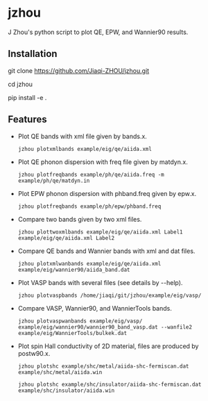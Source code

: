 # jzhou
J Zhou's python script to plot QE, EPW, and Wannier90 results. 

## Installation


git clone https://github.com/Jiaqi-ZHOU/jzhou.git

cd jzhou

pip install -e .

## Features

- Plot QE bands with xml file given by bands.x. 

  ```jzhou plotxmlbands example/eig/qe/aiida.xml```

- Plot QE phonon dispersion with freq file given by matdyn.x. 

  ```jzhou plotfreqbands example/ph/qe/aiida.freq -m example/ph/qe/matdyn.in```
- Plot EPW phonon dispersion with phband.freq given by epw.x.

  ```jzhou plotfreqbands example/ph/epw/phband.freq```

- Compare two bands given by two xml files.

  ```jzhou plottwoxmlbands example/eig/qe/aiida.xml Label1 example/eig/qe/aiida.xml Label2```

- Compare QE bands and Wannier bands with xml and dat files. 

  ```jzhou plotxmlwanbands example/eig/qe/aiida.xml example/eig/wannier90/aiida_band.dat```

- Plot VASP bands with several files (see details by --help).

  ```jzhou plotvaspbands /home/jiaqi/git/jzhou/example/eig/vasp/```

- Compare VASP, Wannier90, and WannierTools bands.

  ```jzhou plotvaspwanbands example/eig/vasp/ example/eig/wannier90/wannier90_band_vasp.dat --wanfile2 example/eig/WannierTools/bulkek.dat```

- Plot spin Hall conductivity of 2D material, files are produced by postw90.x.

  ```jzhou plotshc example/shc/metal/aiida-shc-fermiscan.dat example/shc/metal/aiida.win```

  ```jzhou plotshc example/shc/insulator/aiida-shc-fermiscan.dat example/shc/insulator/aiida.win```